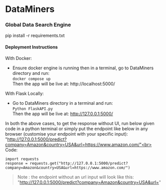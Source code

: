 # DataMiners
### **Global Data Search Engine**<br>
pip install -r requirements.txt

#### Deployment Instructions
With Docker: <br>
* Ensure docker engine is running then in a terminal, go to DataMiners directory and run:<br>
`docker compose up` <br>
Then the app will be live at: http://localhost:5000/ <br>

With Flask Locally:  <br>
* Go to DataMiners directory in a terminal and run:<br>
`Python FlaskAPI.py`     <br>
Then the app will be live at: http://127.0.0.1:5000/

In both the above cases, to get the response without UI, run below given code in a python terminal or simply put the endpoint like below in any browser (customise your endpoint with your specific input):<br>
"http://127.0.0.1:5000/predict?company=Amazon&country=USA&url=https://www.amazon.com/"<br>
Code:
````
import requests
response = requests.get("http://127.0.0.1:5000/predict?company=Amazon&country=USA&url=https://www.amazon.com/")
````

>Note : the endpoint without an url input will look like this: "http://127.0.0.1:5000/predict?company=Amazon&country=USA&url="
